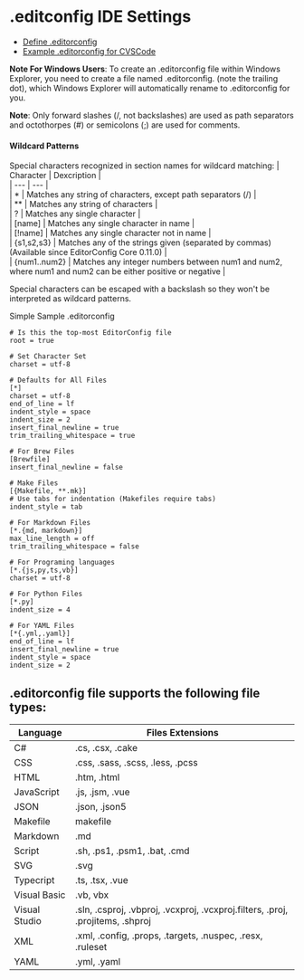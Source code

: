 # .editconfig IDE Settings

- [Define .editorconfig](https://editorconfig.org/)  
- [Example .editorconfig for CVSCode](https://github.com/RehanSaeed/EditorConfig/blob/main/.editorconfig)  

**Note For Windows Users**: To create an .editorconfig file within Windows Explorer, you need to create a file named .editorconfig. (note the trailing dot), which Windows Explorer will automatically rename to .editorconfig for you.  

**Note**: Only forward slashes (/, not backslashes) are used as path separators and octothorpes (#) or semicolons (;) are used for comments.  

#### Wildcard Patterns
Special characters recognized in section names for wildcard matching:
| Character | Dexcription |  
| --- | --- |  
| * | Matches any string of characters, except path separators (/) |  
| ** | Matches any string of characters |  
| ? | Matches any single character |  
| [name] | Matches any single character in name |  
| [!name] | Matches any single character not in name |  
| {s1,s2,s3} | Matches any of the strings given (separated by commas) (Available since EditorConfig Core 0.11.0) |  
| {num1..num2} | Matches any integer numbers between num1 and num2, where num1 and num2 can be either positive or negative |  

Special characters can be escaped with a backslash so they won't be interpreted as wildcard patterns.

Simple Sample .editorconfig  
```
# Is this the top-most EditorConfig file
root = true

# Set Character Set
charset = utf-8

# Defaults for All Files
[*]
charset = utf-8
end_of_line = lf
indent_style = space
indent_size = 2
insert_final_newline = true
trim_trailing_whitespace = true

# For Brew Files
[Brewfile]
insert_final_newline = false

# Make Files
[{Makefile, **.mk}]
# Use tabs for indentation (Makefiles require tabs)
indent_style = tab

# For Markdown Files
[*.{md, markdown}]
max_line_length = off  
trim_trailing_whitespace = false  

# For Programing languages
[*.{js,py,ts,vb}]
charset = utf-8

# For Python Files
[*.py]
indent_size = 4

# For YAML Files
[*{.yml,.yaml}]
end_of_line = lf
insert_final_newline = true
indent_style = space
indent_size = 2
```

## .editorconfig file supports the following file types:

| Language | Files Extensions |  
| --- | --- |  
| C# | .cs, .csx, .cake |  
| CSS | .css, .sass, .scss, .less, .pcss |  
| HTML | .htm, .html |  
| JavaScript | .js, .jsm, .vue |  
| JSON | .json, .json5 |  
| Makefile | makefile |  
| Markdown | .md |  
| Script | .sh, .ps1, .psm1, .bat, .cmd |  
| SVG | .svg |  
| Typecript | .ts, .tsx, .vue |  
| Visual Basic | .vb, vbx |  
| Visual Studio | .sln, .csproj, .vbproj, .vcxproj, .vcxproj.filters, .proj, .projitems, .shproj |  
| XML | .xml, .config, .props, .targets, .nuspec, .resx, .ruleset |  
| YAML | .yml, .yaml |  

